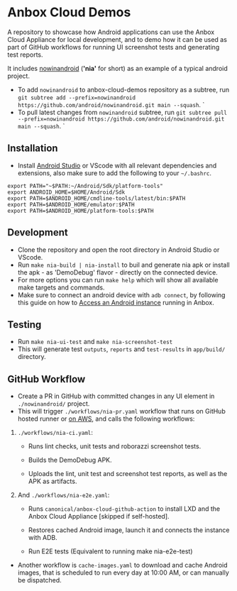 # Anbox Cloud Demos

A repository to showcase how Android applications can use the Anbox Cloud Appliance for local development, and to demo how it can be used as part of GitHub workflows for running UI screenshot tests and generating test reports.

It includes [nowinandroid](https://github.com/android/nowinandroid) (**'nia'** for short) as an example of a typical android project.

- To add `nowinandroid` to anbox-cloud-demos repository as a subtree, run `git subtree add --prefix=nowinandroid https://github.com/android/nowinandroid.git main --squash`.
`
- To pull latest changes from `nowinandroid` subtree, run `git subtree pull --prefix=nowinandroid https://github.com/android/nowinandroid.git main --squash`.
`
## Installation

- Install [Android Studio](https://developer.android.com/studio) or VScode with all relevant dependencies and extensions, also make sure to add the following to your `~/.bashrc`.

```
export PATH="~$PATH:~/Android/Sdk/platform-tools"
export ANDROID_HOME=$HOME/Android/Sdk
export PATH=$ANDROID_HOME/cmdline-tools/latest/bin:$PATH
export PATH=$ANDROID_HOME/emulator:$PATH
export PATH=$ANDROID_HOME/platform-tools:$PATH
```

## Development

- Clone the repository and open the root directory in Android Studio or VScode.
- Run `make nia-build | nia-install` to buil and generate nia apk or install the apk - as 'DemoDebug' flavor - directly on the connected device.
- For more options you can run `make help` which will show all available make targets and commands.
- Make sure to connect an android device with `adb connect`, by following this guide on how to [Access an Android instance](https://documentation.ubuntu.com/anbox-cloud/howto/android/access-android-instance/#access-the-android-instance-using-anbox-connect) running in Anbox.

 
## Testing

- Run `make nia-ui-test` and `make nia-screenshot-test`
- This will generate test `outputs`, `reports` and `test-results` in `app/build/` directory.   

## GitHub Workflow

- Create a PR in GitHub with committed changes in any UI element in `./nowinandroid/` project.
- This will trigger `./workflows/nia-pr.yaml` workflow that runs on GitHub hosted runner or [on AWS](https://documentation.ubuntu.com/anbox-cloud/howto/install-appliance/install-on-aws/), and calls the following workflows:

1. `./workflows/nia-ci.yaml`:
            
    - Runs lint checks, unit tests and roborazzi screenshot tests.
    
    - Builds the DemoDebug APK.
    
    - Uploads the lint, unit test and screenshot test reports, as well as the APK as artifacts.
    
2. And `./workflows/nia-e2e.yaml`:
 
    - Runs `canonical/anbox-cloud-github-action` to install LXD and the Anbox Cloud Appliance [skipped if self-hosted].
    
    - Restores cached Android image, launch it and connects the instance with ADB.

    - Run E2E tests (Equivalent to running make nia-e2e-test)

- Another workflow is `cache-images.yaml` to download and cache Android images, that is scheduled to run every day at 10:00 AM, or can manually be dispatched.